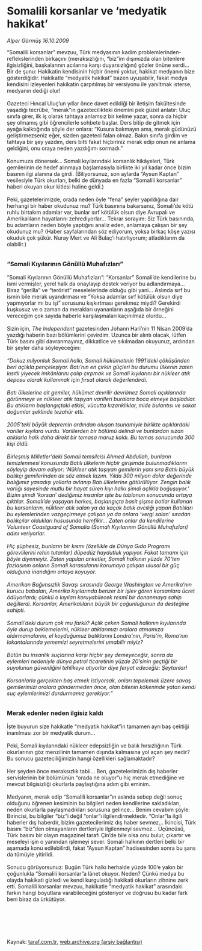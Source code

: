 # Somalili korsanlar ve ‘medyatik hakikat’

*Alper Görmüş 16.10.2009*

<div class="taraf_structure_2col_1zq">
<div class="margen_n">



 <p>“Somalili korsanlar” mevzuu, Türk medyasının kadim problemlerinden-reflekslerinden birkaçını (meraksızlığını, “biz”im dışımızda olan bitenlere ilgisizliğini, başkalarının acılarına karşı duyarsızlığını) gözler önüne serdi... Bir de şunu: Hakikatin kendisinin hiçbir önemi yoktur, hakikat medyanın bize gösterdiğidir. Hakikatle “medyatik hakikat” bazen uyuşabilir, fakat medya kendisini izleyenleri hakikatin çarpıtılmış bir versiyonu ile yanıltmak isterse, medyanın dediği olur! <br/><br/>Gazeteci Hıncal Uluç’un yıllar önce davet edildiği bir iletişim fakültesinde yaşadığı tecrübe, “merak”ın gazetecilikteki önemini pek güzel anlatır: Uluç sınıfa girer, ilk iş olarak tahtaya anlamsız bir kelime yazar, sonra da hiçbir şey olmamış gibi öğrencilerle sohbete başlar. Ders bitip de gitmek için ayağa kalktığında şöyle der onlara: “Kusura bakmayın ama, merak güdünüzü geliştirmezseniz eğer, sizden gazeteci falan olmaz. Bakın sınıfa girdim ve tahtaya bir şey yazdım, ders bitti fakat hiçbiriniz merak edip onun ne anlama geldiğini, onu oraya neden yazdığımı sormadı.” <br/><br/>Konumuza dönersek... Somali kıyılarındaki korsanlık hikâyeleri, Türk gemilerinin de hedef alınmaya başlamasıyla birlikte iki yıl kadar önce bizim basının ilgi alanına da girdi. (Biliyorsunuz, son aylarda “Aysun Kaptan” vesilesiyle Türk okurları, belki de dünyada en fazla “Somalili korsanlar” haberi okuyan okur kitlesi haline geldi.) <br/><br/>Peki, gazetelerimizde, orada neden öyle “fena” şeyler yapıldığına dair herhangi bir haber okudunuz mu? Türk basınına bakarsanız, Somali’de kötü ruhlu birtakım adamlar var, bunlar sırf kötülük olsun diye Avrupalı ve Amerikalıların hayatlarını zehrediyorlar... Tekrar sorayım: Siz Türk basınında, bu adamların neden böyle yaptığını analiz eden, anlamaya çalışan bir şey okudunuz mu? (Haber sayfalarından söz ediyorum, yoksa birkaç köşe yazısı okuduk çok şükür. Nuray Mert ve Ali Bulaç’ı hatırlıyorum; atladıklarım da olabilir.)<b> <br/><br/><br/><font size="3">“Somali Kıyılarının Gönüllü Muhafızları”</font></b> <br/><br/>“Somali Kıyılarının Gönüllü Muhafızları”: “Korsanlar” Somali’de kendilerine bu ismi vermişler, yerel halk da onaylayıp destek veriyor bu adlandırmaya... Biraz “gerilla” ve “terörist” meselelerinde olduğu gibi yani... Aslında sırf bu ismin bile merak uyandırması ve “Yoksa adamlar sırf kötülük olsun diye yapmıyorlar mı bu işi” sorusunu kışkırtması gerekmez miydi? Gerekirdi kuşkusuz ve o zaman da merakları uyananların aşağıda bir örneğini vereceğim çok sayıda haberle karşılaşmaları kaçınılmaz olurdu... <br/><br/>Sizin için, <i>The Independent</i> gazetesinden Johann Hari’nin 11 Nisan 2009’da yazdığı haberin bazı bölümlerini çevirdim. Uzunca bir alıntı olacak, lütfen Türk basını gibi davranmayınız, dikkatlice ve sıkılmadan okuyunuz, ardından bir şeyler daha söyleyeceğim:<i> <br/><br/>“Dokuz milyonluk Somali halkı, Somali hükümetinin 1991’deki çöküşünden beri açlıkla pençeleşiyor. Batı’nın en çirkin güçleri bu durumu ülkenin zaten kısıtlı yiyecek imkânlarını çalıp çırpmak ve Somali kıyılarını bir nükleer atık deposu olarak kullanmak için fırsat olarak değerlendirdi. <br/><br/>Batı ülkelerine ait gemiler, hükümet devrilir devrilmez Somali açıklarında görünmeye ve nükleer atık taşıyan varilleri buralara boca etmeye başladılar. Bu atıkların başlangıçtaki etkisi, vücutta kızarıklıklar, mide bulantısı ve sakat doğumlar şeklinde tezahür etti. <br/><br/>2005’teki büyük depremin ardından oluşan tsunamiyle birlikte açıklardaki variller kıyılara vurdu. Varillerden bir bölümü delindi ve bunlardan sızan atıklarla halk daha direkt bir temasa maruz kaldı. Bu temas sonucunda 300 kişi öldü. <br/><br/>Birleşmiş Milletler’deki Somali temsilcisi Ahmed Abdullah, bunların temizlenmesi konusunda Batılı ülkelerin hiçbir girişimde bulunmadıklarını söyleyip devam ediyor: ‘Nükleer atık taşıyan gemilerin yanı sıra Batılı büyük balıkçı gemilerinden de söz etmek lazım. Yılda 300 milyon dolar değerinde balığımız yasadışı yollarla avlanıp Batı ülkelerine götürülüyor. Zengin balık varlığı sayesinde mutlu bir hayat süren kıyı halkı şimdi açlıkla boğuşuyor.’ Bizim şimdi ‘korsan’ dediğimiz insanlar işte bu tablonun sonucunda ortaya çıktılar. Somali’de yaşayan herkes, başlangıçta basit şişme botlar kullanan bu korsanların, nükleer atık salan ya da kaçak balık avcılığı yapan Batılıları bu eylemlerinden vazgeçirmeye çalışan ya da onlara ‘vergi salan’ sıradan balıkçılar oldukları hususunda hemfikir... Zaten onlar da kendilerine Volunteer Coastguard of Somalia (Somalı Kıyılarının Gönüllü Muhafızları) adını veriyorlar. <br/><br/>Hiç şüphesiz, bunların bir kısmı (özellikle de Dünya Gıda Programı görevlilerini rehin tutanlar) düpedüz haydutluk yapıyor. Fakat tamamı için böyle diyemeyiz. Zaten yapılan anketler, Somali halkının yüzde 70’ten fazlasının onların Somali karasularını korumaya çalışan ulusal bir güç olduğuna inandığını ortaya koyuyor. <br/><br/>Amerikan Bağımsızlık Savaşı sırasında George Washington ve Amerika’nın kurucu babaları, Amerika kıyılarında benzer bir işlev gören korsanlara ücret ödüyorlardı; çünkü o kıyıları koruyabilecek resmî bir donanmaya sahip değillerdi. Korsanlar, Amerikalıların büyük bir çoğunluğunun da desteğine sahipti. <br/><br/>Somali’deki durum çok mu farklı? Açlık çeken Somali halkının kıyılarında öyle durup beklemelerini, nükleer atıklarımızı oralara atmamıza aldırmamalarını, el koyduğumuz balıklarını Londra’nın, Paris’in, Roma’nın lokantalarında yememizi seyretmelerini umabilir miyiz? <br/><br/>Bütün bu insanlık suçlarına karşı hiçbir şey demeyeceğiz, sonra da eylemleri nedeniyle dünya petrol ticaretinin yüzde 20’sinin geçtiği bir suyolunun güvenliğini tehlikeye atıyorlar diye feryat edeceğiz: Şeytanlar! <br/><br/>Korsanlarla gerçekten baş etmek istiyorsak, onları tepelemek üzere savaş gemilerimizi oralara göndermeden önce, olan bitenin kökeninde yatan kendi suç eylemlerimizi durdurmamız gerekiyor.”</i><b> <br/><br/><br/><font size="3">Merak edenler neden ilgisiz kaldı</font></b><font size="3"> <br/></font><br/>İşte buyurun size hakikatle “medyatik hakikat”in tamamen ayrı baş çektiği inanılması zor bir medyatik durum... <br/><br/>Peki, Somali kıyılarındaki nükleer edepsizliğin ve balık hırsızlığının Türk okurlarının göz menzilinin tamamen dışında kalmasına yol açan şey nedir? Bu sonucu gazeteciliğimizin hangi özellikleri sağlamaktadır? <br/><br/>Her şeyden önce meraksızlık tabii... Ben, gazetelerimizin dış haberler servislerinin bir bölümünün “orada ne oluyor”u hiç merak etmediğine ve mevcut bilgisizliği okurlarla paylaştığına adım gibi eminim. <br/><br/>Medyanın, merak edip “Somalili korsanlar”ın aslında sebep değil sonuç olduğunu öğrenen kesiminin bu bilgileri neden kendilerine sakladıkları, neden okurlarla paylaşmadıkları sorusuna gelince... Benim cevabım şöyle: Birincisi, bu bilgiler “biz”i değil “onlar”ı ilgilendirmektedir. “Onlar”la ilgili haberler dış haberdir, bizim gazetecilerimiz dış haber sevmez... İkincisi, Türk basını “biz”den olmayanların dertleriyle ilgilenmeyi sevmez... Üçüncüsü, Türk basını bir olayın magazinel tarafı Çin’de bile olsa onu bulur, çıkartır ve meseleyi işin o yanından işlemeyi sever. Somali halkının dertleri belki bir aşamada konu edilebilirdi, fakat “Aysun Kaptan” hadisesinden sonra bu şans da tümüyle yitirildi. <br/><br/>Sonucu görüyorsunuz: Bugün Türk halkı herhalde yüzde 100’e yakın bir çoğunlukla “Somalili korsanlar”a lânet okuyor. Neden? Çünkü medya bu olayda hakikati gizledi ve kendi kurguladığı hakikati okurların zihnine zerk etti. Somalili korsanlar mevzuu, hakikatle “medyatik hakikat” arasındaki farkın hangi boyutlara varabileceğini gösteriyor ve doğrusu bu kadar fark beni biraz da ürkütüyor.</p>
<br/>
<br/>
<br/>



<br/>


<div id="taraf_not">
</div>

</div>


</div>

Kaynak: [taraf.com.tr](http://www.taraf.com.tr:80/makale/7957.htm), [web.archive.org (arşiv bağlantısı)](http://web.archive.org/web/20091227030340/http://www.taraf.com.tr:80/makale/7957.htm)
